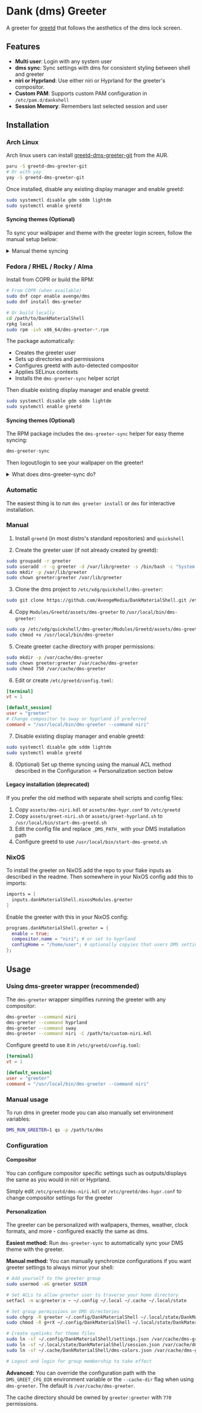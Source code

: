 # Dank (dms) Greeter

A greeter for [greetd](https://github.com/kennylevinsen/greetd) that follows the aesthetics of the dms lock screen.

## Features

- **Multi user**: Login with any system user
- **dms sync**: Sync settings with dms for consistent styling between shell and greeter
- **niri or Hyprland**: Use either niri or Hyprland for the greeter's compositor.
- **Custom PAM**: Supports custom PAM configuration in `/etc/pam.d/dankshell`
- **Session Memory**: Remembers last selected session and user

## Installation

### Arch Linux

Arch linux users can install [greetd-dms-greeter-git](https://aur.archlinux.org/packages/greetd-dms-greeter-git) from the AUR.

```bash
paru -S greetd-dms-greeter-git
# Or with yay
yay -S greetd-dms-greeter-git
```

Once installed, disable any existing display manager and enable greetd:

```bash
sudo systemctl disable gdm sddm lightdm
sudo systemctl enable greetd
```

#### Syncing themes (Optional)

To sync your wallpaper and theme with the greeter login screen, follow the manual setup below:

<details>
<summary>Manual theme syncing</summary>

```bash
# Add yourself to greeter group
sudo usermod -aG greeter <username>

# Set ACLs to allow greeter to traverse your directories
setfacl -m u:greeter:x ~ ~/.config ~/.local ~/.cache ~/.local/state

# Set group ownership on config directories
sudo chgrp -R greeter ~/.config/DankMaterialShell
sudo chgrp -R greeter ~/.local/state/DankMaterialShell  
sudo chgrp -R greeter ~/.cache/quickshell
sudo chmod -R g+rX ~/.config/DankMaterialShell ~/.local/state/DankMaterialShell ~/.cache/quickshell

# Create symlinks
sudo ln -sf ~/.config/DankMaterialShell/settings.json /var/cache/dms-greeter/settings.json
sudo ln -sf ~/.local/state/DankMaterialShell/session.json /var/cache/dms-greeter/session.json
sudo ln -sf ~/.cache/DankMaterialShell/dms-colors.json /var/cache/dms-greeter/colors.json

# Logout and login for group membership to take effect
```

</details>

### Fedora / RHEL / Rocky / Alma

Install from COPR or build the RPM:

```bash
# From COPR (when available)
sudo dnf copr enable avenge/dms
sudo dnf install dms-greeter

# Or build locally
cd /path/to/DankMaterialShell
rpkg local
sudo rpm -ivh x86_64/dms-greeter-*.rpm
```

The package automatically:
- Creates the greeter user
- Sets up directories and permissions
- Configures greetd with auto-detected compositor
- Applies SELinux contexts
- Installs the `dms-greeter-sync` helper script

Then disable existing display manager and enable greetd:

```bash
sudo systemctl disable gdm sddm lightdm
sudo systemctl enable greetd
```

#### Syncing themes (Optional)

The RPM package includes the `dms-greeter-sync` helper for easy theme syncing:

```bash
dms-greeter-sync
```

Then logout/login to see your wallpaper on the greeter!

<details>
<summary>What does dms-greeter-sync do?</summary>

The `dms-greeter-sync` helper automatically:
- Adds you to the greeter group
- Sets minimal ACL permissions on parent directories (traverse only)
- Sets group ownership on your DMS config directories
- Creates symlinks to share your theme files with the greeter

This uses standard Linux ACLs (Access Control Lists) - the same security model used by GNOME, KDE, and systemd. The greeter user only gets traverse permission through your directories and can only read the specific theme files you share.

</details>

### Automatic

The easiest thing is to run `dms greeter install` or `dms` for interactive installation.

### Manual

1. Install `greetd` (in most distro's standard repositories) and `quickshell`

2. Create the greeter user (if not already created by greetd):
```bash
sudo groupadd -r greeter
sudo useradd -r -g greeter -d /var/lib/greeter -s /bin/bash -c "System Greeter" greeter
sudo mkdir -p /var/lib/greeter
sudo chown greeter:greeter /var/lib/greeter
```

3. Clone the dms project to `/etc/xdg/quickshell/dms-greeter`:
```bash
sudo git clone https://github.com/AvengeMedia/DankMaterialShell.git /etc/xdg/quickshell/dms-greeter
```

4. Copy `Modules/Greetd/assets/dms-greeter` to `/usr/local/bin/dms-greeter`:
```bash
sudo cp /etc/xdg/quickshell/dms-greeter/Modules/Greetd/assets/dms-greeter /usr/local/bin/dms-greeter
sudo chmod +x /usr/local/bin/dms-greeter
```

5. Create greeter cache directory with proper permissions:
```bash
sudo mkdir -p /var/cache/dms-greeter
sudo chown greeter:greeter /var/cache/dms-greeter
sudo chmod 750 /var/cache/dms-greeter
```

6. Edit or create `/etc/greetd/config.toml`:
```toml
[terminal]
vt = 1

[default_session]
user = "greeter"
# Change compositor to sway or hyprland if preferred
command = "/usr/local/bin/dms-greeter --command niri"
```

7. Disable existing display manager and enable greetd:
```bash
sudo systemctl disable gdm sddm lightdm
sudo systemctl enable greetd
```

8. (Optional) Set up theme syncing using the manual ACL method described in the Configuration → Personalization section below

#### Legacy installation (deprecated)

If you prefer the old method with separate shell scripts and config files:
1. Copy `assets/dms-niri.kdl` or `assets/dms-hypr.conf` to `/etc/greetd`
2. Copy `assets/greet-niri.sh` or `assets/greet-hyprland.sh` to `/usr/local/bin/start-dms-greetd.sh`
3. Edit the config file and replace `_DMS_PATH_` with your DMS installation path
4. Configure greetd to use `/usr/local/bin/start-dms-greetd.sh`

### NixOS

To install the greeter on NixOS add the repo to your flake inputs as described in the readme. Then somewhere in your NixOS config add this to imports:
```nix
imports = [
  inputs.dankMaterialShell.nixosModules.greeter
]
```

Enable the greeter with this in your NixOS config:
```nix
programs.dankMaterialShell.greeter = {
  enable = true;
  compositor.name = "niri"; # or set to hyprland
  configHome = "/home/user"; # optionally copyies that users DMS settings (and wallpaper if set) to the greeters data directory as root before greeter starts
};
```

## Usage

### Using dms-greeter wrapper (recommended)

The `dms-greeter` wrapper simplifies running the greeter with any compositor:

```bash
dms-greeter --command niri
dms-greeter --command hyprland
dms-greeter --command sway
dms-greeter --command niri -C /path/to/custom-niri.kdl
```

Configure greetd to use it in `/etc/greetd/config.toml`:
```toml
[terminal]
vt = 1

[default_session]
user = "greeter"
command = "/usr/local/bin/dms-greeter --command niri"
```

### Manual usage

To run dms in greeter mode you can also manually set environment variables:

```bash
DMS_RUN_GREETER=1 qs -p /path/to/dms
```

### Configuration

#### Compositor

You can configure compositor specific settings such as outputs/displays the same as you would in niri or Hyprland.

Simply edit `/etc/greetd/dms-niri.kdl` or `/etc/greetd/dms-hypr.conf` to change compositor settings for the greeter

#### Personalization

The greeter can be personalized with wallpapers, themes, weather, clock formats, and more - configured exactly the same as dms.

**Easiest method:** Run `dms-greeter-sync` to automatically sync your DMS theme with the greeter.

**Manual method:** You can manually synchronize configurations if you want greeter settings to always mirror your shell:

```bash
# Add yourself to the greeter group
sudo usermod -aG greeter $USER

# Set ACLs to allow greeter user to traverse your home directory
setfacl -m u:greeter:x ~ ~/.config ~/.local ~/.cache ~/.local/state

# Set group permissions on DMS directories
sudo chgrp -R greeter ~/.config/DankMaterialShell ~/.local/state/DankMaterialShell ~/.cache/quickshell
sudo chmod -R g+rX ~/.config/DankMaterialShell ~/.local/state/DankMaterialShell ~/.cache/quickshell

# Create symlinks for theme files
sudo ln -sf ~/.config/DankMaterialShell/settings.json /var/cache/dms-greeter/settings.json
sudo ln -sf ~/.local/state/DankMaterialShell/session.json /var/cache/dms-greeter/session.json
sudo ln -sf ~/.cache/DankMaterialShell/dms-colors.json /var/cache/dms-greeter/colors.json

# Logout and login for group membership to take effect
```

**Advanced:** You can override the configuration path with the `DMS_GREET_CFG_DIR` environment variable or the `--cache-dir` flag when using `dms-greeter`. The default is `/var/cache/dms-greeter`.

The cache directory should be owned by `greeter:greeter` with `770` permissions.
